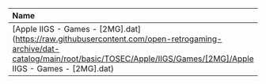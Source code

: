 |Name|Size|
|:---|---:|
|[Apple IIGS - Games - [2MG].dat](https://raw.githubusercontent.com/open-retrogaming-archive/dat-catalog/main/root/basic/TOSEC/Apple/IIGS/Games/[2MG]/Apple IIGS - Games - [2MG].dat)|224671|
